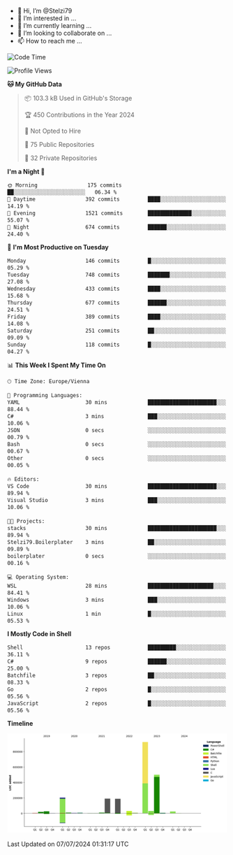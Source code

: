 - 👋 Hi, I’m @Stelzi79
- 👀 I’m interested in ...
- 🌱 I’m currently learning ...
- 💞️ I’m looking to collaborate on ...
- 📫 How to reach me ...

<!--START_SECTION:waka-->
![Code Time](http://img.shields.io/badge/Code%20Time-1%2C003%20hrs%2049%20mins-blue)

![Profile Views](http://img.shields.io/badge/Profile%20Views-0-blue)

**🐱 My GitHub Data** 

> 📦 103.3 kB Used in GitHub's Storage 
 > 
> 🏆 450 Contributions in the Year 2024
 > 
> 🚫 Not Opted to Hire
 > 
> 📜 75 Public Repositories 
 > 
> 🔑 32 Private Repositories 
 > 
**I'm a Night 🦉** 

```text
🌞 Morning                175 commits         ██░░░░░░░░░░░░░░░░░░░░░░░   06.34 % 
🌆 Daytime                392 commits         ████░░░░░░░░░░░░░░░░░░░░░   14.19 % 
🌃 Evening                1521 commits        ██████████████░░░░░░░░░░░   55.07 % 
🌙 Night                  674 commits         ██████░░░░░░░░░░░░░░░░░░░   24.40 % 
```
📅 **I'm Most Productive on Tuesday** 

```text
Monday                   146 commits         █░░░░░░░░░░░░░░░░░░░░░░░░   05.29 % 
Tuesday                  748 commits         ███████░░░░░░░░░░░░░░░░░░   27.08 % 
Wednesday                433 commits         ████░░░░░░░░░░░░░░░░░░░░░   15.68 % 
Thursday                 677 commits         ██████░░░░░░░░░░░░░░░░░░░   24.51 % 
Friday                   389 commits         ████░░░░░░░░░░░░░░░░░░░░░   14.08 % 
Saturday                 251 commits         ██░░░░░░░░░░░░░░░░░░░░░░░   09.09 % 
Sunday                   118 commits         █░░░░░░░░░░░░░░░░░░░░░░░░   04.27 % 
```


📊 **This Week I Spent My Time On** 

```text
🕑︎ Time Zone: Europe/Vienna

💬 Programming Languages: 
YAML                     30 mins             ██████████████████████░░░   88.44 % 
C#                       3 mins              ███░░░░░░░░░░░░░░░░░░░░░░   10.06 % 
JSON                     0 secs              ░░░░░░░░░░░░░░░░░░░░░░░░░   00.79 % 
Bash                     0 secs              ░░░░░░░░░░░░░░░░░░░░░░░░░   00.67 % 
Other                    0 secs              ░░░░░░░░░░░░░░░░░░░░░░░░░   00.05 % 

🔥 Editors: 
VS Code                  30 mins             ██████████████████████░░░   89.94 % 
Visual Studio            3 mins              ███░░░░░░░░░░░░░░░░░░░░░░   10.06 % 

🐱‍💻 Projects: 
stacks                   30 mins             ██████████████████████░░░   89.94 % 
Stelzi79.Boilerplater    3 mins              ██░░░░░░░░░░░░░░░░░░░░░░░   09.89 % 
boilerplater             0 secs              ░░░░░░░░░░░░░░░░░░░░░░░░░   00.16 % 

💻 Operating System: 
WSL                      28 mins             █████████████████████░░░░   84.41 % 
Windows                  3 mins              ███░░░░░░░░░░░░░░░░░░░░░░   10.06 % 
Linux                    1 min               █░░░░░░░░░░░░░░░░░░░░░░░░   05.53 % 
```

**I Mostly Code in Shell** 

```text
Shell                    13 repos            █████████░░░░░░░░░░░░░░░░   36.11 % 
C#                       9 repos             ██████░░░░░░░░░░░░░░░░░░░   25.00 % 
Batchfile                3 repos             ██░░░░░░░░░░░░░░░░░░░░░░░   08.33 % 
Go                       2 repos             █░░░░░░░░░░░░░░░░░░░░░░░░   05.56 % 
JavaScript               2 repos             █░░░░░░░░░░░░░░░░░░░░░░░░   05.56 % 
```



**Timeline**

![Lines of Code chart](https://raw.githubusercontent.com/Stelzi79/Stelzi79/main/assets/bar_graph.png)


 Last Updated on 07/07/2024 01:31:17 UTC
<!--END_SECTION:waka-->

<!---
Stelzi79/Stelzi79 is a ✨ special ✨ repository because its `README.md` (this file) appears on your GitHub profile.
You can click the Preview link to take a look at your changes.
--->
